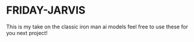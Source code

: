# FRIDAY-JARVIS
This is my take on the classic iron man ai models feel free to use these for you next project!
